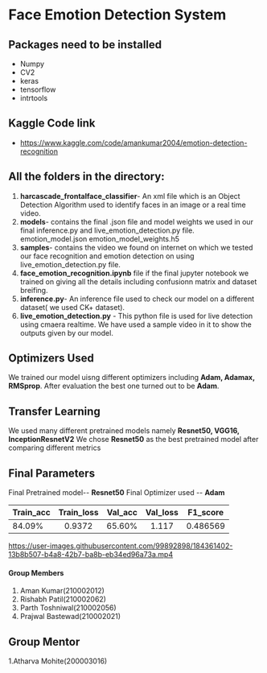 # Face Emotion Detection System
## Packages need to be installed
- Numpy
- CV2
- keras
- tensorflow
- intrtools

## Kaggle Code link
- https://www.kaggle.com/code/amankumar2004/emotion-detection-recognition


## All the folders in the directory:
1. **harcascade_frontalface_classifier**- An xml file which is an Object Detection Algorithm used to identify faces in an image or a real time video. 
2. **models**- contains the final .json file and model weights we used in our final inference.py and live_emotion_detection.py file. 
   emotion_model.json
   emotion_model_weights.h5
4. **samples**- contains the video we found on internet on which we tested our face recognition and emotion detection on using live_emotion_detection.py file.
5. **face_emotion_recognition.ipynb** file if the final jupyter notebook we trained on giving all the details including confusionn matrix and dataset breifing.
6. **inference.py**- An inference file used to check our model on a different dataset( we used CK+ dataset).
7. **live_emotion_detection.py** - This python file is used for live detection using cmaera realtime. We have used a sample video in it to show the outputs given by our model.

## Optimizers  Used
 We trained our model uisng different optimizers including **Adam, Adamax, RMSprop**.
 After evaluation the best one turned out to be **Adam**.
 
 
## Transfer Learning 
 We used many different pretrained models namely **Resnet50, VGG16, InceptionResnetV2**
 We chose **Resnet50** as the best pretrained model after comparing different metrics
## Final Parameters
Final Pretrained model-- **Resnet50**
Final Optimizer used -- **Adam**

|   Train_acc   |    Train_loss   |    Val_acc      |    Val_loss     |    F1_score     |
| :------------ |:---------------:|:---------------:|:---------------:|:---------------:|
|   84.09%      |    0.9372       |    65.60%       |    1.117        |    0.486569     |

https://user-images.githubusercontent.com/99892898/184361402-13b8b507-b4a8-42b7-ba8b-eb34ed96a73a.mp4


#### Group Members
1. Aman Kumar(210002012)
2. Rishabh Patil(210002062)
3. Parth Toshniwal(210002056)
4. Prajwal Bastewad(210002021)

## Group Mentor

1.Atharva Mohite(200003016)

